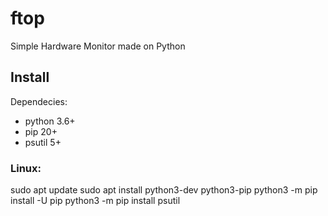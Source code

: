 # ftop
Simple Hardware Monitor made on Python

## Install
Dependecies:
* python 3.6+
* pip 20+
* psutil 5+

### Linux:
sudo apt update
sudo apt install python3-dev python3-pip
python3 -m pip install -U pip
python3 -m pip install psutil
